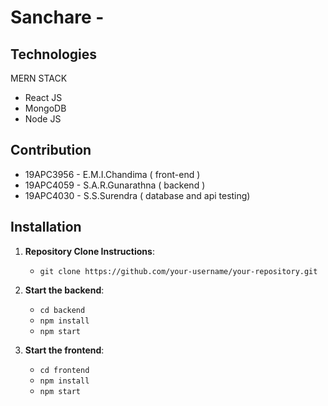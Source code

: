 # Sanchare - 

## Technologies

MERN STACK
   - React JS
   - MongoDB
   - Node JS


## Contribution
   - 19APC3956 - E.M.I.Chandima ( front-end )
   - 19APC4059 - S.A.R.Gunarathna ( backend )
   - 19APC4030 - S.S.Surendra ( database and api testing)

## Installation

1. **Repository Clone Instructions**: 
   - `git clone https://github.com/your-username/your-repository.git` 
   
2. **Start the backend**:
   - `cd backend` 
   - `npm install` 
   - `npm start`
      
3. **Start the frontend**:
   - `cd frontend` 
   - `npm install` 
   - `npm start` 
